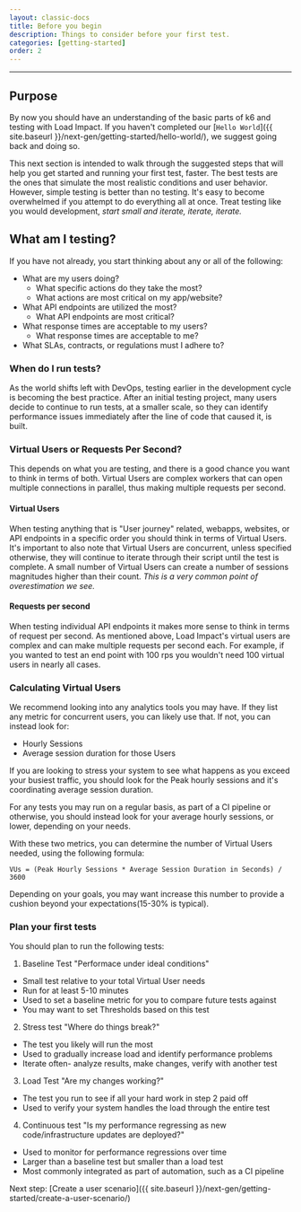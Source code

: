 ```yaml
---
layout: classic-docs
title: Before you begin
description: Things to consider before your first test.
categories: [getting-started]
order: 2
---
```


***

## Purpose

By now you should have an understanding of the basic parts of k6 and testing with Load Impact. If you haven't completed our [`Hello World`]({{ site.baseurl }}/next-gen/getting-started/hello-world/), we suggest going back and doing so.

This next section is intended to walk through the suggested steps that will help you get started and running your first test, faster. The best tests are the ones that simulate the most realistic conditions and user behavior.  However, simple testing is better than no testing. It's easy to become overwhelmed if you attempt to do everything all at once. Treat testing like you would development, _start small and iterate, iterate, iterate._

## What am I testing?

If you have not already, you start thinking about any or all of the following:

- What are my users doing?
  - What specific actions do they take the most?
  - What actions are most critical on my app/website?
- What API endpoints are utilized the most?
  - What API endpoints are most critical?
- What response times are acceptable to my users?
  - What response times are acceptable to me?
- What SLAs, contracts, or regulations must I adhere to?

### When do I run tests?

As the world shifts left with DevOps, testing earlier in the development cycle is becoming the best practice.  After an initial testing project, many users decide to continue to run tests, at a smaller scale, so they can identify performance issues immediately after the line of code that caused it, is built.

### Virtual Users or Requests Per Second?

This depends on what you are testing, and there is a good chance you want to think in terms of both. Virtual Users are complex workers that can open multiple connections in parallel, thus making multiple requests per second.

#### Virtual Users
When testing anything that is "User journey" related, webapps, websites, or API endpoints in a specific order you should think in terms of Virtual Users. It's important to also note that Virtual Users are concurrent, unless specified otherwise, they will continue to iterate through their script until the test is complete.  A small number of Virtual Users can create a number of sessions magnitudes higher than their count.  _This is a very common point of overestimation we see._

#### Requests per second
When testing individual API endpoints it makes more sense to think in terms of request per second. As mentioned above, Load Impact's virtual users are complex and can make multiple requests per second each.  For example, if you wanted to test an end point with 100 rps you wouldn't need 100 virtual users in nearly all cases.

### Calculating Virtual Users

We recommend looking into any analytics tools you may have.  If they list any metric for concurrent users, you can likely use that.  If not, you can instead look for:

- Hourly Sessions
- Average session duration for those Users

If you are looking to stress your system to see what happens as you exceed your busiest traffic, you should look for the Peak hourly sessions and it's coordinating average session duration.

For any tests you may run on a regular basis, as part of a CI pipeline or otherwise, you should instead look for your average hourly sessions, or lower, depending on your needs.

With these two metrics, you can determine the number of Virtual Users needed, using the following formula:

`VUs = (Peak Hourly Sessions * Average Session Duration in Seconds) / 3600`

Depending on your goals, you may want increase this number to provide a cushion beyond your expectations(15-30% is typical).

### Plan your first tests

You should plan to run the following tests:

1. Baseline Test "Performace under ideal conditions"
  - Small test relative to your total Virtual User needs
  - Run for at least 5-10 minutes
  - Used to set a baseline metric for you to compare future tests against
  - You may want to set Thresholds based on this test
2. Stress test "Where do things break?"
  - The test you likely will run the most
  - Used to gradually increase load and identify performance problems
  - Iterate often-  analyze results, make changes, verify with another test
3. Load Test "Are my changes working?"
  - The test you run to see if all your hard work in step 2 paid off
  - Used to verify your system handles the load through the entire test
4. Continuous test "Is my performance regressing as new code/infrastructure updates are deployed?"
  - Used to monitor for performance regressions over time
  - Larger than a baseline test but smaller than a load test
  - Most commonly integrated as part of automation, such as a CI pipeline

Next step: [Create a user scenario]({{ site.baseurl }}/next-gen/getting-started/create-a-user-scenario/)
